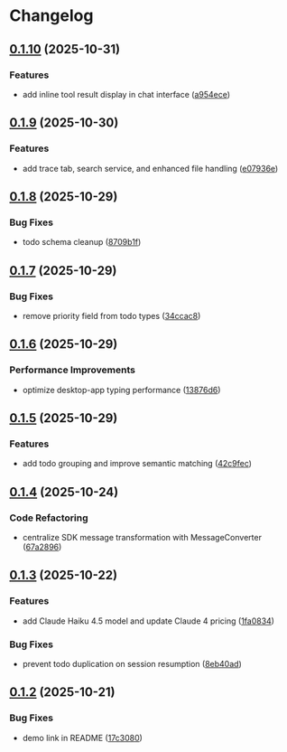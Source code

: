 # Changelog

## [0.1.10](https://github.com/notch-ai/autosteer/compare/v0.1.9...v0.1.10) (2025-10-31)


### Features

* add inline tool result display in chat interface ([a954ece](https://github.com/notch-ai/autosteer/commit/a954ece0263555c1eff37b395428a87fe3db888d))

## [0.1.9](https://github.com/notch-ai/autosteer/compare/v0.1.8...v0.1.9) (2025-10-30)


### Features

* add trace tab, search service, and enhanced file handling ([e07936e](https://github.com/notch-ai/autosteer/commit/e07936e9b2d372dc809e667a28e963cb9f1dff44))

## [0.1.8](https://github.com/notch-ai/autosteer/compare/v0.1.7...v0.1.8) (2025-10-29)


### Bug Fixes

* todo schema cleanup ([8709b1f](https://github.com/notch-ai/autosteer/commit/8709b1fdd560552ba166c6b86c9e420854bd26c1))

## [0.1.7](https://github.com/notch-ai/autosteer/compare/v0.1.6...v0.1.7) (2025-10-29)


### Bug Fixes

* remove priority field from todo types ([34ccac8](https://github.com/notch-ai/autosteer/commit/34ccac8ad375d71f2ac7200c53cc6ecb17ceb9a5))

## [0.1.6](https://github.com/notch-ai/autosteer/compare/v0.1.5...v0.1.6) (2025-10-29)


### Performance Improvements

* optimize desktop-app typing performance ([13876d6](https://github.com/notch-ai/autosteer/commit/13876d672d3fba4d2fad0157941f901976392e93))

## [0.1.5](https://github.com/notch-ai/autosteer/compare/v0.1.4...v0.1.5) (2025-10-29)


### Features

* add todo grouping and improve semantic matching ([42c9fec](https://github.com/notch-ai/autosteer/commit/42c9feca4b412687d6e966ca4bdc651da2031408))

## [0.1.4](https://github.com/notch-ai/autosteer/compare/v0.1.3...v0.1.4) (2025-10-24)


### Code Refactoring

* centralize SDK message transformation with MessageConverter ([67a2896](https://github.com/notch-ai/autosteer/commit/67a289612057ec092c246ddfad8b1966adb77007))

## [0.1.3](https://github.com/notch-ai/autosteer/compare/v0.1.2...v0.1.3) (2025-10-22)


### Features

* add Claude Haiku 4.5 model and update Claude 4 pricing ([1fa0834](https://github.com/notch-ai/autosteer/commit/1fa0834be78bdfe80be63ab8ff01ee65fb0c0dfb))


### Bug Fixes

* prevent todo duplication on session resumption ([8eb40ad](https://github.com/notch-ai/autosteer/commit/8eb40ade91bf3e71c10b6d49b8b608ac35b06ba9))

## [0.1.2](https://github.com/notch-ai/autosteer/compare/v0.1.1...v0.1.2) (2025-10-21)


### Bug Fixes

* demo link in README ([17c3080](https://github.com/notch-ai/autosteer/commit/17c30801c96fda9acf54db2efad411a65eabdff2))
